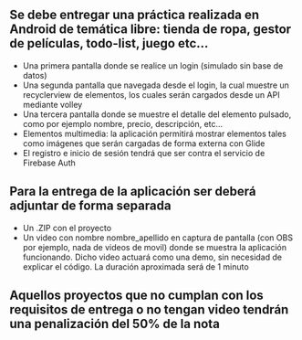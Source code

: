 ## Se debe entregar una práctica realizada en Android de temática libre: tienda de ropa, gestor de películas, todo-list, juego etc...

- Una primera pantalla donde se realice un login (simulado sin base de datos)
- Una segunda pantalla que navegada desde el login, la cual muestre un recyclerview de elementos, los cuales serán cargados desde un API mediante volley
- Una tercera pantalla donde se muestre el detalle del elemento pulsado, como por ejemplo nombre, precio, descripción, etc...
- Elementos multimedia: la aplicación permitirá mostrar elementos tales como imágenes que serán cargadas de forma externa con Glide
- El registro e inicio de sesión tendrá que ser contra el servicio de Firebase Auth

## Para la entrega de la aplicación ser deberá adjuntar de forma separada

- Un .ZIP con el proyecto
- Un video con nombre nombre_apellido en captura de pantalla (con OBS por ejemplo, nada de videos de movil) donde se muestra la aplicación funcionando. Dicho video actuará como una demo, sin necesidad de explicar el código. La duración aproximada será de 1 minuto

## Aquellos proyectos que no cumplan con los requisitos de entrega o no tengan video tendrán una penalización del 50% de la nota

